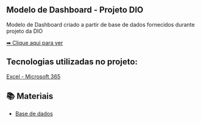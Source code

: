 ## Modelo de Dashboard - Projeto DIO
Modelo de Dashboard criado a partir de base de dados fornecidos durante projeto da DIO

<a href="https://github.com/vicataborda/Modelo-de-Dashboard---Projeto-DIO/blob/main/Base%20Data%20Exp1.xlsx"> ➡ Clique aqui para ver</a>

## Tecnologias utilizadas no projeto:

[Excel - Microsoft 365](https://www.office.com/)


## 📚 Materiais

- [Base de dados](https://view.officeapps.live.com/op/view.aspx?src=https%3A%2F%2Fhermes.dio.me%2Ffiles%2Fassets%2Ff631a203-25c9-46c0-8ce9-ce6933cc87b3.xlsx&wdOrigin=BROWSELINK)

